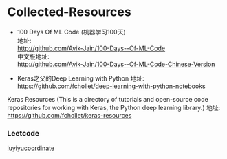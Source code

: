 # Collected-Resources

* 100 Days Of ML Code (机器学习100天)    
地址:    
http://github.com/Avik-Jain/100-Days--Of-ML-Code    
中文版地址:    
http://github.com/Avik-Jain/100-Days--Of-ML-Code-Chinese-Version    


* Keras之父的Deep Learning with Python
地址:
https://github.com/fchollet/deep-learning-with-python-notebooks

Keras Resources
(This is a directory of tutorials and open-source code repositories for working with Keras, the Python deep learning library.)
地址:
https://github.com/fchollet/keras-resources


### Leetcode
[luyiyucoordinate](https://github.com/luliyucoordinate/Leetcode)
